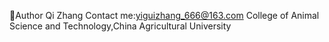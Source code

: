 👩Author
Qi Zhang
Contact me:yiguizhang_666@163.com
College of Animal Science and Technology,China Agricultural University
